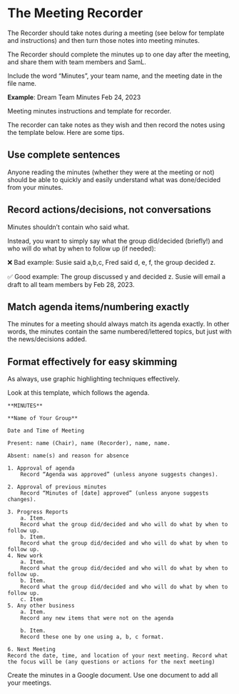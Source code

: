 # The Meeting Recorder

The Recorder should take notes during a meeting (see below for template and instructions) and then turn those notes into meeting minutes.

The Recorder should complete the minutes up to one day after the meeting, and share them with team members and SamL.

Include the word “Minutes”, your team name, and the meeting date in the file name.

**Example**: Dream Team Minutes Feb 24, 2023

Meeting minutes instructions and template for recorder.

The recorder can take notes as they wish and then record the notes using the template below. Here are some tips.

## Use complete sentences

Anyone reading the minutes (whether they were at the meeting or not) should be able to quickly and easily understand what was done/decided from your minutes.

## Record actions/decisions, not conversations

Minutes shouldn’t contain who said what.

Instead, you want to simply say what the group did/decided (briefly!) and who will do what by when to follow up (if needed):

:x: Bad example: Susie said a,b,c, Fred said d, e, f, the group decided z.

:white_check_mark: Good example: The group discussed y and decided z. Susie will email a draft to all team members by Feb 28, 2023.

## Match agenda items/numbering exactly

The minutes for a meeting should always match its agenda exactly. In other words, the minutes contain the same numbered/lettered topics, but just with the news/decisions added.

## Format effectively for easy skimming

As always, use graphic highlighting techniques effectively.

Look at this template, which follows the agenda.

    **MINUTES**  

    **Name of Your Group** 

    Date and Time of Meeting

    Present: name (Chair), name (Recorder), name, name.

    Absent: name(s) and reason for absence

    1. Approval of agenda
        Record “Agenda was approved” (unless anyone suggests changes).

    2. Approval of previous minutes
        Record “Minutes of [date] approved” (unless anyone suggests changes).

    3. Progress Reports
        a. Item. 
        Record what the group did/decided and who will do what by when to follow up.
        b. Item.
        Record what the group did/decided and who will do what by when to follow up.
    4. New work
        a. Item.
        Record what the group did/decided and who will do what by when to follow up.
        b. Item.
        Record what the group did/decided and who will do what by when to follow up.
        c. Item
    5. Any other business
        a. Item.
        Record any new items that were not on the agenda

        b. Item.
        Record these one by one using a, b, c format.

    6. Next Meeting
    Record the date, time, and location of your next meeting. Record what the focus will be (any questions or actions for the next meeting)

Create the minutes in a Google document. Use one document to add all your meetings.
